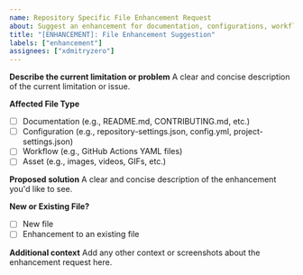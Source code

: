 ```yaml
---
name: Repository Specific File Enhancement Request
about: Suggest an enhancement for documentation, configurations, workflows, or assets.
title: "[ENHANCEMENT]: File Enhancement Suggestion"
labels: ["enhancement"]
assignees: ["xdmitryzero"]
---
```


**Describe the current limitation or problem**
A clear and concise description of the current limitation or issue.

**Affected File Type**
- [ ] Documentation (e.g., README.md, CONTRIBUTING.md, etc.)
- [ ] Configuration (e.g., repository-settings.json, config.yml, project-settings.json)
- [ ] Workflow (e.g., GitHub Actions YAML files)
- [ ] Asset (e.g., images, videos, GIFs, etc.)

**Proposed solution**
A clear and concise description of the enhancement you'd like to see.

**New or Existing File?**
- [ ] New file
- [ ] Enhancement to an existing file

**Additional context**
Add any other context or screenshots about the enhancement request here.
